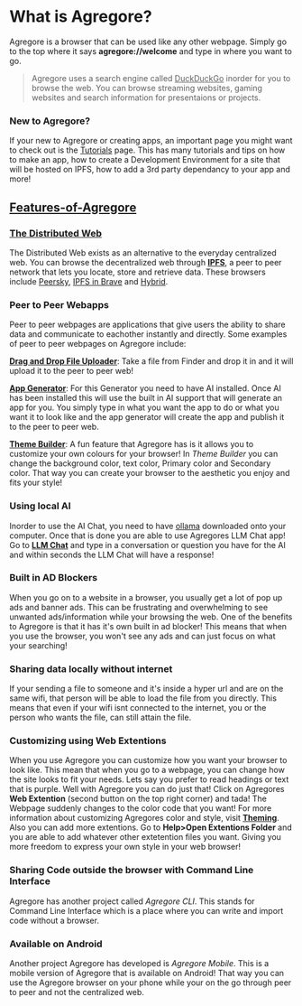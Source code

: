 # What is Agregore?
Agregore is a browser that can be used like any other webpage. Simply go to the top where it says **agregore://welcome** and type in where you want to go. 
>Agregore uses a search engine called <ins>DuckDuckGo</ins> inorder for you to browse the web. You can browse streaming websites, gaming websites and search information for presentaions or projects.
### New to Agregore?

If your new to Agregore or creating apps, an important page you might want to check out is the <ins>Tutorials</ins> page. This has many tutorials and tips on how to make an app, how to create a Development Environment for a site that will be hosted on IPFS, how to add a 3rd party dependancy to your app and more!

## <ins>Features-of-Agregore</ins>

### [The Distributed Web](https://getdweb.net/ )
The Distributed Web exists as an alternative to the everyday centralized web. You can browse the decentralized web through [**IPFS**](https://ipfs.tech/), a peer to peer network that lets you locate, store and retrieve data. These browsers include [Peersky](https://peersky.p2plabs.xyz/), [IPFS in Brave](https://blog.ipfs.tech/2021-01-21-how-we-put-ipfs-in-brave/) and [Hybrid](https://github.com/HybridWare/hybrid-browser).


### Peer to Peer Webapps
Peer to peer webpages are applications that give users the ability to share data and communicate to eachother instantly and directly. Some examples 
 of peer to peer webpages on Agregore include:


**[Drag and Drop File Uploader](https://agregore.mauve.moe/docs/examples/drag-and-drop/)**: Take a file from Finder and drop it in and it will upload it to the peer to peer web!

**[App Generator](https://agregore.mauve.moe/docs/examples/llm-appgen/)**: For this Generator you need to have AI installed. Once AI has been installed this will use the built in AI support that will generate an app for you. You simply type in what you want the app to do or what you want it to look like and the app generator will create the app and publish it to the peer to peer web.

**[Theme Builder](https://agregore.mauve.moe/docs/examples/themebuilder)**: A fun feature that Agregore has is it allows you to customize your own colours for your browser! In *Theme Builder* you can change the background color, text color, Primary color and Secondary color. That way you can create your browser to the aesthetic you enjoy and fits your style!

### Using local AI
Inorder to use the AI Chat, you need to have [ollama](https://ollama.com/) downloaded onto your computer. Once that is done you are able to use Agregores LLM Chat app! Go to **[LLM Chat](https://agregore.mauve.moe/docs/examples/llm-chat.html)** and type in a conversation or question you have for the AI and within seconds the LLM Chat will have a response! 

### Built in AD Blockers
When you go on to a website in a browser, you usually get a lot of pop up ads and banner ads. This can be frustrating and overwhelming to see unwanted ads/information while your browsing the web. One of the benefits to Agregore is that it has it's own built in ad blocker! This means that when you use the browser, you won't see any ads and can just focus on what your searching!

### Sharing data locally without internet
If your sending a file to someone and it's inside a hyper url and are on the same wifi, that person will be able to load the file from you directly. This means that even if your wifi isnt connected to the internet, you or the person who wants the file, can still attain the file.

### Customizing using Web Extentions
When you use Agregore you can customize how you want your browser to look like. This mean that when you go to a webpage, you can change how the site looks to fit your needs. Lets say you prefer to read headings or text that is purple. Well with Agregore you can do just that! Click on Agregores **Web Extention** (second button on the top right corner) and tada! The Webpage suddenly changes to the color code that you want! For more information about customizing Agregores color and style, visit **[Theming](https://agregore.mauve.moe/docs/theming#customization)**. Also you can add more extentions. Go to **Help>Open Extentions Folder** and you are able to add whatever other extetention files you want. Giving you more freedom to express your own style in your web browser!

### Sharing Code outside the browser with Command Line Interface
Agregore has another project called *Agregore CLI*. This stands for Command Line Interface which is a place where you can write and import code without a browser.

### Available on Android
Another project Agregore has developed is *Agregore Mobile*. This is a mobile version of Agregore that is available on Android! That way you can use the Agregore browser on your phone while your on the go through peer to peer and not the centralized web.
